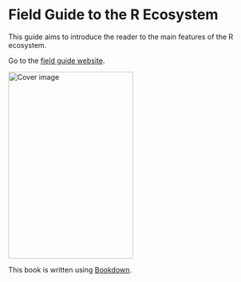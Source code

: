 # Field Guide to the R Ecosystem

This guide aims to introduce the reader to the main features of the R ecosystem.

Go to the [field guide website](http://fg2re.sellorm.com).

<img src="https://raw.githubusercontent.com/sellorm/field-guide-to-the-r-ecosystem/master/cover.png" width="250" height="375" alt="Cover image" />

This book is written using [Bookdown](https://github.com/rstudio/bookdown).
